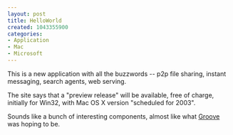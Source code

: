 ```yaml
--- 
layout: post
title: HelloWorld
created: 1043355900
categories: 
- Application
- Mac
- Microsoft
---
```

This is a new application with all the buzzwords -- p2p file sharing, instant messaging, search agents, web serving.

The site says that a "preview release" will be available, free of charge, initially for Win32, with Mac OS X version "scheduled for 2003".

Sounds like a bunch of interesting components, almost like what <a href="http://www.groove.net/">Groove</a> was hoping to be.
